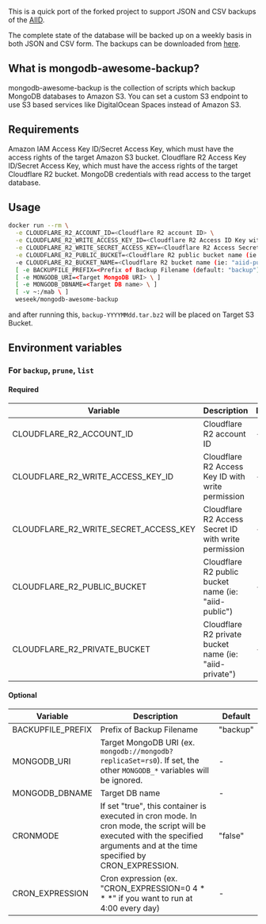 This is a quick port of the forked project to support JSON and CSV backups of the [AIID](https://incidentdatabase.ai/).

The complete state of the database will be backed up on a weekly basis in both JSON and CSV form. The backups can be downloaded from [here](https://incidentdatabase.ai/research/snapshots/).

What is mongodb-awesome-backup?
-------------------------------

mongodb-awesome-backup is the collection of scripts which backup MongoDB databases to Amazon S3.
You can set a custom S3 endpoint to use S3 based services like DigitalOcean Spaces instead of Amazon S3.


Requirements
------------

Amazon IAM Access Key ID/Secret Access Key, which must have the access rights of the target Amazon S3 bucket.
Cloudflare R2 Access Key ID/Secret Access Key, which must have the access rights of the target Cloudflare R2 bucket.
MongoDB credentials with read access to the target database.

Usage
-----
```bash
docker run --rm \
  -e CLOUDFLARE_R2_ACCOUNT_ID=<Cloudflare R2 account ID> \
  -e CLOUDFLARE_R2_WRITE_ACCESS_KEY_ID=<Cloudflare R2 Access ID Key with write permission > \
  -e CLOUDFLARE_R2_WRITE_SECRET_ACCESS_KEY=<Cloudflare R2 Access Secret Key with write permission> \
  -e CLOUDFLARE_R2_PUBLIC_BUCKET=<Cloudflare R2 public bucket name (ie: "aiid-public")> \
  -e CLOUDFLARE_R2_BUCKET_NAME=<Cloudflare R2 bucket name (ie: "aiid-public")> \
  [ -e BACKUPFILE_PREFIX=<Prefix of Backup Filename (default: "backup") \ ]
  [ -e MONGODB_URI=<Target MongoDB URI> \ ]
  [ -e MONGODB_DBNAME=<Target DB name> \ ]
  [ -v ~:/mab \ ]
  weseek/mongodb-awesome-backup
```

and after running this, `backup-YYYYMMdd.tar.bz2` will be placed on Target S3 Bucket.


Environment variables
---------

### For `backup`, `prune`, `list`

#### Required

| Variable              | Description                                                                    | Default |
| --------------------- | ------------------------------------------------------------------------------ | ------- |
| CLOUDFLARE_R2_ACCOUNT_ID     | Cloudflare R2 account ID | -       |
| CLOUDFLARE_R2_WRITE_ACCESS_KEY_ID     | Cloudflare R2 Access Key ID with write permission | -       |
| CLOUDFLARE_R2_WRITE_SECRET_ACCESS_KEY     | Cloudflare R2 Access Secret ID with write permission| -       |
| CLOUDFLARE_R2_PUBLIC_BUCKET     | Cloudflare R2 public bucket name (ie: "aiid-public") | -       |
| CLOUDFLARE_R2_PRIVATE_BUCKET     | Cloudflare R2 private bucket name (ie: "aiid-private") | -       |

#### Optional

| Variable                          | Description                                                                                                                                                                                               | Default  |
| --------------------------------- | --------------------------------------------------------------------------------------------------------------------------------------------------------------------------------------------------------- | -------- |
| BACKUPFILE_PREFIX                 | Prefix of Backup Filename                                                                                                                                                                                 | "backup" |
| MONGODB_URI                       | Target MongoDB URI (ex. `mongodb://mongodb?replicaSet=rs0`). If set, the other `MONGODB_*` variables will be ignored.                                                                                     | -        |
| MONGODB_DBNAME                    | Target DB name                                                                                                                                                                                            | -        |
| CRONMODE                          | If set "true", this container is executed in cron mode.  In cron mode, the script will be executed with the specified arguments and at the time specified by CRON_EXPRESSION.                             | "false"  |
| CRON_EXPRESSION                   | Cron expression (ex. "CRON_EXPRESSION=0 4 * * *" if you want to run at 4:00 every day)                                                                                                                    | -        |

